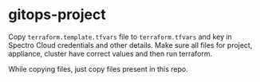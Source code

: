 # gitops-project

Copy `terraform.template.tfvars` file to `terraform.tfvars` and key in Spectro Cloud credentials and other details.
Make sure all files for project, appliance, cluster have correct values and then run terraform.

While copying files, just copy files present in this repo.
